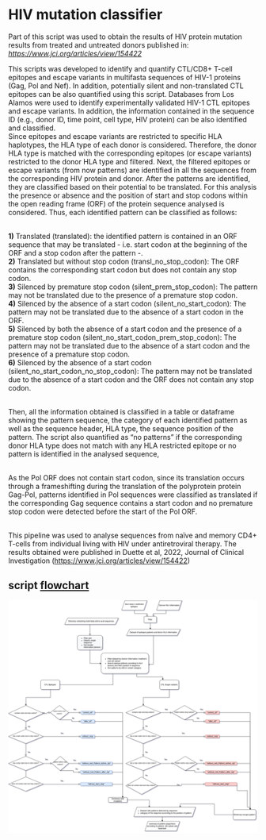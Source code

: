 

# HIV mutation classifier

Part of this script was used to obtain the results of HIV protein mutation results from treated and untreated donors published in:
*https://www.jci.org/articles/view/154422*

This scripts was developed to identify and quantify CTL/CD8+ T-cell epitopes and  escape variants in multifasta sequences of HIV-1 proteins (Gag, Pol and Nef). In addition, potentially silent and non-translated CTL epitopes can be also quantified using this script. Databases from Los Alamos were used to identify experimentally validated HIV-1 CTL epitopes and escape variants. In addition, the information contained in the sequence ID (e.g., donor ID, time point, cell type, HIV protein) can be also identified and classified.<br /> Since epitopes and escape variants are restricted to specific HLA haplotypes, the HLA type of each donor is considered. Therefore, the donor HLA type is matched with the corresponding epitopes (or escape variants) restricted to the donor HLA type and filtered. Next, the filtered epitopes or escape variants (from now patterns) are identified in all the sequences from the corresponding HIV protein and donor. 
After the patterns are identified, they are classified based on their potential to be translated. For this analysis the presence or absence and the position of start and stop codons within the open reading frame (ORF) of the protein sequence analysed is considered. Thus, each identified pattern can be classified as follows:<br /> 

<br /> **1)** Translated (translated): the identified pattern is contained in an ORF sequence that may be translated - i.e. start codon at the beginning of the ORF and a stop codon after the pattern -.
<br /> **2)** Translated but without stop codon (transl_no_stop_codon): The ORF contains the corresponding start codon but does not contain any stop codon. 
<br /> **3)** Silenced by premature stop codon (silent_prem_stop_codon): The pattern may not be translated due to the presence of a premature stop codon. 
<br /> **4)** Silenced by the absence of a start codon (silent_no_start_codon): The pattern may not be translated due to the absence of a start codon in the ORF.
<br /> **5)** Silenced by both the absence of a start codon and the presence of a premature stop codon (silent_no_start_codon_prem_stop_codon): The pattern may not be translated due to the absence of a start codon and the presence of a premature stop codon.
<br /> **6)** Silenced by the absence of a start codon (silent_no_start_codon_no_stop_codon): The pattern may not be translated due to the absence of a start codon and the ORF does not contain any stop codon.

<br /> Then, all the information obtained is classified in a table or dataframe showing the pattern sequence, the category of each identified pattern as well as the sequence header,  HLA type, the sequence position of the pattern. The script also quantified as “no patterns” if the corresponding donor HLA type does not match with any HLA restricted epitope or no pattern is identified in the analysed sequence,

<br />  As the Pol ORF does not contain start codon, since its translation occurs through a frameshifting during the translation of the polyprotein protein Gag-Pol, patterns identified in Pol sequences were classified as translated if the corresponding Gag sequence contains a start codon and no premature stop codon were detected before the start of the Pol ORF. 

<br /> This pipeline was used to analyse sequences from naïve and memory CD4+ T-cells from individual living with HIV under antiretroviral therapy. The results obtained were published in Duette et al, 2022, Journal of Clinical Investigation  (https://www.jci.org/articles/view/154422)




## script [flowchart](https://github.com/Fernando-GMzr/HIV_mutations/blob/master/fluxogram.png)

![flowchart](https://github.com/Fernando-GMzr/HIV_mutations/blob/master/Fluxogram.png)


